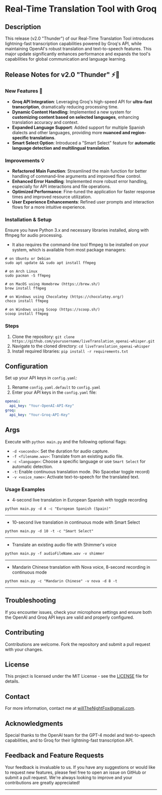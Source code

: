 # Real-Time Translation Tool with Groq

## Description
This release (v2.0 "Thunder") of our Real-Time Translation Tool introduces lightning-fast transcription capabilities powered by Groq's API, while maintaining OpenAI's robust translation and text-to-speech features. This major update significantly enhances performance and expands the tool's capabilities for global communication and language learning.

## Release Notes for v2.0 "Thunder" ⚡🚀
### New Features 🌟
- **Groq API Integration**: Leveraging Groq's high-speed API for **ultra-fast transcription**, dramatically reducing processing time.
- **Dynamic Content Handling**: Implemented a new system for **customizing content based on selected languages**, enhancing translation accuracy and context.
- **Expanded Language Support**: Added support for multiple Spanish dialects and other languages, providing more **nuanced and region-specific translations**.
- **Smart Select Option**: Introduced a "Smart Select" feature for **automatic language detection and multilingual translation**.

### Improvements 💡
- **Refactored Main Function**: Streamlined the main function for better handling of command-line arguments and improved flow control.
- **Enhanced Error Handling**: Implemented more robust error handling, especially for API interactions and file operations.
- **Optimized Performance**: Fine-tuned the application for faster response times and improved resource utilization.
- **User Experience Enhancements**: Refined user prompts and interaction flows for a more intuitive experience.

### Installation & Setup
Ensure you have Python 3.x and necessary libraries installed, along with ffmpeg for audio processing.

- It also requires the command-line tool ffmpeg to be installed on your system, which is available from most package managers:
```
# on Ubuntu or Debian
sudo apt update && sudo apt install ffmpeg

# on Arch Linux
sudo pacman -S ffmpeg

# on MacOS using Homebrew (https://brew.sh/)
brew install ffmpeg

# on Windows using Chocolatey (https://chocolatey.org/)
choco install ffmpeg

# on Windows using Scoop (https://scoop.sh/)
scoop install ffmpeg
```

### Steps
1. Clone the repository: `git clone https://github.com/yourusername/liveTranslation_openai-whisper.git`
2. Navigate to the cloned directory: `cd liveTranslation_openai-whisper`
3. Install required libraries: `pip install -r requirements.txt`

## Configuration
Set up your API keys in `config.yaml`:
1. Rename `config.yaml.default` to `config.yaml`
2. Enter your API keys in the `config.yaml` file:
```yaml
openai:
  api_key: "Your-OpenAI-API-Key"
groq:
  api_key: "Your-Groq-API-Key"
```

## Args
Execute with `python main.py` and the following optional flags:
- `-d <seconds>`: Set the duration for audio capture.
- `-f <filename.wav>`: Translate from an existing audio file.
- `-c <language>`: Choose a specific language or use `Smart Select` for automatic detection.
- `-t`: Enable continuous translation mode. (No Spacebar toggle record)
- `-v <voice_name>`: Activate text-to-speech for the translated text.

### Usage Examples

- 4-second live translation in European Spanish with toggle recording
  
`python main.py -d 4 -c "European Spanish (Spain)"`

---

- 10-second live translation in continuous mode with Smart Select

`python main.py -d 10 -t -c "Smart Select"`

---

- Translate an existing audio file with Shimmer's voice
  
`python main.py -f audioFileName.wav -v shimmer`

---

- Mandarin Chinese translation with Nova voice, 8-second recording in continuous mode
  
`python main.py -c "Mandarin Chinese" -v nova -d 8 -t`

---

## Troubleshooting
If you encounter issues, check your microphone settings and ensure both the OpenAI and Groq API keys are valid and properly configured.

## Contributing
Contributions are welcome. Fork the repository and submit a pull request with your changes.

## License
This project is licensed under the MIT License - see the [LICENSE](LICENSE) file for details.

## Contact
For more information, contact me at [willTheNightFox@gmail.com](mailto:willTheNightFox@gmail.com).

## Acknowledgments
Special thanks to the OpenAI team for the GPT-4 model and text-to-speech capabilities, and to Groq for their lightning-fast transcription API.

## Feedback and Feature Requests
Your feedback is invaluable to us. If you have any suggestions or would like to request new features, please feel free to open an issue on GitHub or submit a pull request. We're always looking to improve and your contributions are greatly appreciated!

---
